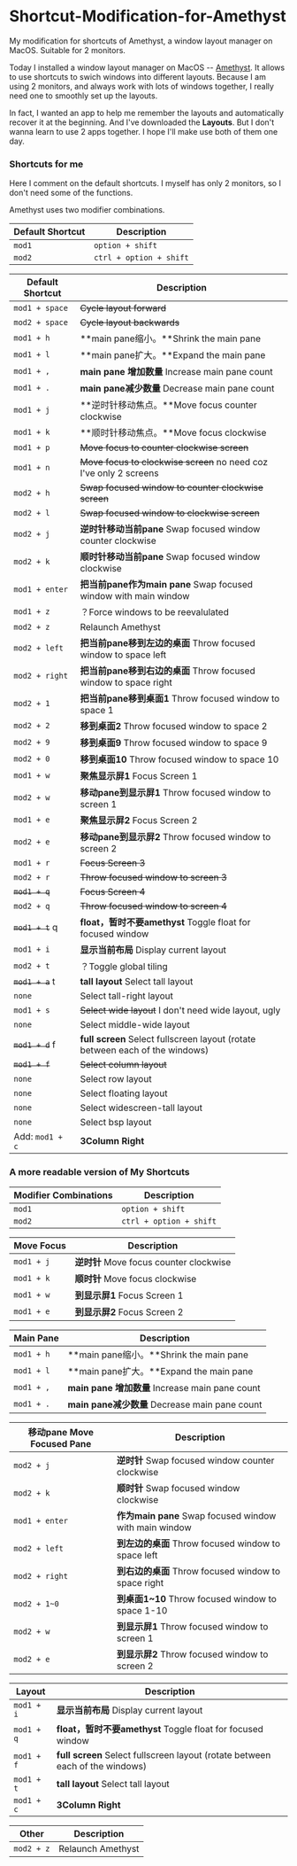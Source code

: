 # Shortcut-Modification-for-Amethyst
My modification for shortcuts of Amethyst, a window layout manager on MacOS. Suitable for 2 monitors.

Today I installed a window layout manager on MacOS -- [Amethyst](https://github.com/ianyh/Amethyst). It allows to use shortcuts to swich windows into different layouts. Because I am using 2 monitors, and always work with lots of windows together, I really need one to smoothly set up the layouts. 

In fact, I wanted an app to help me remember the layouts and automatically recover it at the beginning. And I've downloaded the **Layouts**. But I don't wanna learn to use 2 apps together. I hope I'll make use both of them one day.

### Shortcuts for me

Here I comment on the default shortcuts. I myself has only 2 monitors, so I don't need some of the functions.

Amethyst uses two modifier combinations.

| Default Shortcut | Description             |
| ---------------- | ----------------------- |
| `mod1`           | `option + shift`        |
| `mod2`           | `ctrl + option + shift` |

| Default Shortcut | Description                                                  |
| ---------------- | ------------------------------------------------------------ |
| `mod1 + space`   | ~~Cycle layout forward~~                                     |
| `mod2 + space`   | ~~Cycle layout backwards~~                                   |
| `mod1 + h`       | **main pane缩小。**Shrink the main pane                      |
| `mod1 + l`       | **main pane扩大。**Expand the main pane                      |
| `mod1 + ,`       | **main pane 增加数量** Increase main pane count              |
| `mod1 + .`       | **main pane减少数量** Decrease main pane count               |
| `mod1 + j`       | **逆时针移动焦点。**Move focus counter clockwise             |
| `mod1 + k`       | **顺时针移动焦点。**Move focus clockwise                     |
| `mod1 + p`       | ~~Move focus to counter clockwise screen~~                   |
| `mod1 + n`       | ~~Move focus to clockwise screen~~ no need coz I've only 2 screens |
| `mod2 + h`       | ~~Swap focused window to counter clockwise screen~~          |
| `mod2 + l`       | ~~Swap focused window to clockwise screen~~                  |
| `mod2 + j`       | **逆时针移动当前pane** Swap focused window counter clockwise |
| `mod2 + k`       | **顺时针移动当前pane** Swap focused window clockwise         |
| `mod1 + enter`   | **把当前pane作为main pane** Swap focused window with main window |
| `mod1 + z`       | ？Force windows to be reevalulated                           |
| `mod2 + z`       | Relaunch Amethyst                                            |
| `mod2 + left`    | **把当前pane移到左边的桌面** Throw focused window to space left |
| `mod2 + right`   | **把当前pane移到右边的桌面** Throw focused window to space right |
| `mod2 + 1`       | **把当前pane移到桌面1** Throw focused window to space 1      |
| `mod2 + 2`       | **移到桌面2** Throw focused window to space 2                |
| `mod2 + 9`       | **移到桌面9** Throw focused window to space 9                |
| `mod2 + 0`       | **移到桌面10** Throw focused window to space 10              |
| `mod1 + w`       | **聚焦显示屏1** Focus Screen 1                               |
| `mod2 + w`       | **移动pane到显示屏1** Throw focused window to screen 1       |
| `mod1 + e`       | **聚焦显示屏2** Focus Screen 2                               |
| `mod2 + e`       | **移动pane到显示屏2** Throw focused window to screen 2       |
| `mod1 + r`       | ~~Focus Screen 3~~                                           |
| `mod2 + r`       | ~~Throw focused window to screen 3~~                         |
| ~~`mod1 + q`~~   | ~~Focus Screen 4~~                                           |
| `mod2 + q`       | ~~Throw focused window to screen 4~~                         |
| ~~`mod1 + t`~~ q | **float，暂时不要amethyst** Toggle float for focused window  |
| `mod1 + i`       | **显示当前布局** Display current layout                      |
| `mod2 + t`       | ？Toggle global tiling                                       |
| ~~`mod1 + a`~~ t | **tall layout** Select tall layout                           |
| `none`           | Select tall-right layout                                     |
| `mod1 + s`       | ~~Select wide layout~~ I don't need wide layout, ugly        |
| `none`           | Select middle-wide layout                                    |
| ~~`mod1 + d`~~ f | **full screen** Select fullscreen layout (rotate between each of the windows) |
| ~~`mod1 + f`~~ | ~~Select column layout~~                   |
| `none`           | Select row layout                                            |
| `none`           | Select floating layout                                       |
| `none`           | Select widescreen-tall layout                                |
| `none`           | Select bsp layout                                            |
| Add: `mod1 + c` | **3Column Right** |

### A more readable version of My Shortcuts

| Modifier Combinations | Description             |
| --------------------- | ----------------------- |
| `mod1`                | `option + shift`        |
| `mod2`                | `ctrl + option + shift` |

| Move Focus | Description                             |
| ---------- | --------------------------------------- |
| `mod1 + j` | **逆时针** Move focus counter clockwise |
| `mod1 + k` | **顺时针** Move focus clockwise         |
| `mod1 + w` | **到显示屏1** Focus Screen 1            |
| `mod1 + e` | **到显示屏2** Focus Screen 2            |

| Main Pane  | Description                                     |
| ---------- | ----------------------------------------------- |
| `mod1 + h` | **main pane缩小。**Shrink the main pane         |
| `mod1 + l` | **main pane扩大。**Expand the main pane         |
| `mod1 + ,` | **main pane 增加数量** Increase main pane count |
| `mod1 + .` | **main pane减少数量** Decrease main pane count  |

| 移动pane Move Focused Pane | Description                              |
| -------------------------- | ------------------------------------------------------ |
| `mod2 + j`                 | **逆时针** Swap focused window counter clockwise       |
| `mod2 + k`                 | **顺时针** Swap focused window clockwise               |
| `mod1 + enter`             | **作为main pane** Swap focused window with main window |
| `mod2 + left`              | **到左边的桌面** Throw focused window to space left    |
| `mod2 + right`             | **到右边的桌面** Throw focused window to space right   |
| `mod2 + 1~0`               | **到桌面1~10** Throw focused window to space 1-10      |
| `mod2 + w`                 | **到显示屏1** Throw focused window to screen 1         |
| `mod2 + e`                 | **到显示屏2** Throw focused window to screen 2         |

| Layout     | Description                                              |
| ---------- | -------------------------------------------------------- |
| `mod1 + i` | **显示当前布局** Display current layout                    |
| `mod1 + q` | **float，暂时不要amethyst** Toggle float for focused window|
| `mod1 + f` | **full screen** Select fullscreen layout (rotate between each of the windows) |
| `mod1 + t` | **tall layout** Select tall layout                       |
| `mod1 + c` | **3Column Right**                                        |

| Other      | Description       |
| ---------- | ----------------- |
| `mod2 + z` | Relaunch Amethyst |


